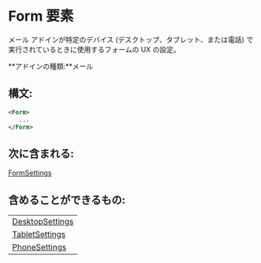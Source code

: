 
# <a name="form-element"></a>Form 要素
メール アドインが特定のデバイス (デスクトップ、タブレット、または電話) で実行されているときに使用するフォームの UX の設定。

 **アドインの種類:**メール


## <a name="syntax:"></a>構文:


```XML
<Form>
   ...
</Form>
```


## <a name="contained-in:"></a>次に含まれる:

[FormSettings](../../reference/manifest/formsettings.md)


## <a name="can-contain:"></a>含めることができるもの:


||
|:-----|
|[DesktopSettings](../../reference/manifest/desktopsettings.md)|
|[TabletSettings](../../reference/manifest/tabletsettings.md)|
|[PhoneSettings](../../reference/manifest/phonesettings.md)|
